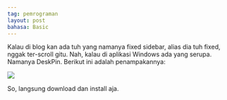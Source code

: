 ```yaml
---
tag: pemrograman
layout: post
bahasa: Basic
---
```


Kalau di blog kan ada tuh yang namanya fixed sidebar, alias dia tuh fixed, nggak ter-scroll gitu. Nah, kalau di aplikasi Windows ada yang serupa. Namanya DeskPin. Berikut ini adalah penampakannya:

![](https://lh3.googleusercontent.com/-mQWX4iqlwHE/XIW7yGpWWYI/AAAAAAAADTg/r_Hg98oHu50j-zLyqwOaFbDf1CLVLwnwACLcBGAs/w1200/Untitled%2Bkasjflkajs.png)

So, langsung download dan install aja.